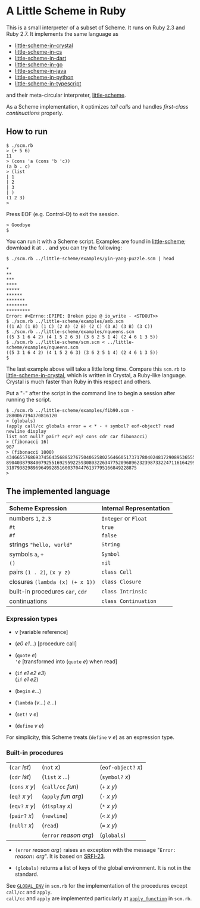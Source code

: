 # A Little Scheme in Ruby

This is a small interpreter of a subset of Scheme.
It runs on Ruby 2.3 and Ruby 2.7.
It implements the same language as

- [little-scheme-in-crystal](https://github.com/nukata/little-scheme-in-crystal)
- [little-scheme-in-cs](https://github.com/nukata/little-scheme-in-cs)
- [little-scheme-in-dart](https://github.com/nukata/little-scheme-in-dart)
- [little-scheme-in-go](https://github.com/nukata/little-scheme-in-go)
- [little-scheme-in-java](https://github.com/nukata/little-scheme-in-java)
- [little-scheme-in-python](https://github.com/nukata/little-scheme-in-python)
- [little-scheme-in-typescript](https://github.com/nukata/little-scheme-in-typescript)

and their meta-circular interpreter, 
[little-scheme](https://github.com/nukata/little-scheme).


As a Scheme implementation, 
it optimizes _tail calls_ and handles _first-class continuations_ properly.

## How to run

```
$ ./scm.rb
> (+ 5 6)
11
> (cons 'a (cons 'b 'c))
(a b . c)
> (list
| 1
| 2
| 3
| )
(1 2 3)
> 
```

Press EOF (e.g. Control-D) to exit the session.

```
> Goodbye
$ 
```

You can run it with a Scheme script.
Examples are found in 
[little-scheme](https://github.com/nukata/little-scheme);
download it at `..` and you can try the following:

```
$ ./scm.rb ../little-scheme/examples/yin-yang-puzzle.scm | head

*
**
***
****
*****
******
*******
********
*********
Error: #<Errno::EPIPE: Broken pipe @ io_write - <STDOUT>>
$ ./scm.rb ../little-scheme/examples/amb.scm
((1 A) (1 B) (1 C) (2 A) (2 B) (2 C) (3 A) (3 B) (3 C))
$ ./scm.rb ../little-scheme/examples/nqueens.scm
((5 3 1 6 4 2) (4 1 5 2 6 3) (3 6 2 5 1 4) (2 4 6 1 3 5))
$ ./scm.rb ../little-scheme/scm.scm < ../little-scheme/examples/nqueens.scm
((5 3 1 6 4 2) (4 1 5 2 6 3) (3 6 2 5 1 4) (2 4 6 1 3 5))
$ 
```

The last example above will take a little long time.
Compare this `scm.rb` to [little-scheme-in-crystal](https://github.com/nukata/little-scheme-in-crystal),
which is written in Crystal, a Ruby-like language.
Crystal is much faster than Ruby in this respect and others.

Put a "`-`" after the script in the command line to begin a session 
after running the script.

```
$ ./scm.rb ../little-scheme/examples/fib90.scm -
2880067194370816120
> (globals)
(apply call/cc globals error = < * - + symbol? eof-object? read newline display
list not null? pair? eqv? eq? cons cdr car fibonacci)
> (fibonacci 16)
987
> (fibonacci 1000)
43466557686937456435688527675040625802564660517371780402481729089536555417949051
89040387984007925516929592259308032263477520968962323987332247116164299644090653
3187938298969649928516003704476137795166849228875
> 
```


## The implemented language

| Scheme Expression                   | Internal Representation             |
|:------------------------------------|:------------------------------------|
| numbers `1`, `2.3`                  | `Integer` or `Float`                |
| `#t`                                | `true`                              |
| `#f`                                | `false`                             |
| strings `"hello, world"`            | `String`                            |
| symbols `a`, `+`                    | `Symbol`                            |
| `()`                                | `nil`                               |
| pairs `(1 . 2)`, `(x y z)`          | `class Cell`                        |
| closures `(lambda (x) (+ x 1))`     | `class Closure`                     |
| built-in procedures `car`, `cdr`    | `class Intrinsic`                   |
| continuations                       | `class Continuation`                |


### Expression types

- _v_  [variable reference]

- (_e0_ _e1_...)  [procedure call]

- (`quote` _e_)  
  `'`_e_ [transformed into (`quote` _e_) when read]

- (`if` _e1_ _e2_ _e3_)  
  (`if` _e1_ _e2_)

- (`begin` _e_...)

- (`lambda` (_v_...) _e_...)

- (`set!` _v_ _e_)

- (`define` _v_ _e_)

For simplicity, this Scheme treats (`define` _v_ _e_) as an expression type.


### Built-in procedures

|                      |                          |                     |
|:---------------------|:-------------------------|:--------------------|
| (`car` _lst_)        | (`not` _x_)              | (`eof-object?` _x_) |
| (`cdr` _lst_)        | (`list` _x_ ...)         | (`symbol?` _x_)     |
| (`cons` _x_ _y_)     | (`call/cc` _fun_)        | (`+` _x_ _y_)       |
| (`eq?` _x_ _y_)      | (`apply` _fun_ _arg_)    | (`-` _x_ _y_)       |
| (`eqv?` _x_ _y_)     | (`display` _x_)          | (`*` _x_ _y_)       |
| (`pair?` _x_)        | (`newline`)              | (`<` _x_ _y_)       |
| (`null?` _x_)        | (`read`)                 | (`=` _x_ _y_)       |
|                      | (`error` _reason_ _arg_) | (`globals`)         |

- `(error` _reason_ _arg_`)` raises an exception with the message
  "`Error:` _reason_`:` _arg_".
  It is based on [SRFI-23](https://srfi.schemers.org/srfi-23/srfi-23.html).

- `(globals)` returns a list of keys of the global environment.
  It is not in the standard.

See [`GLOBAL_ENV`](scm.rb#L291-L334)
in `scm.rb` for the implementation of the procedures
except `call/cc` and `apply`.  
`call/cc` and `apply` are implemented particularly at 
[`apply_function`](scm.rb#L455-L493) in `scm.rb`.
